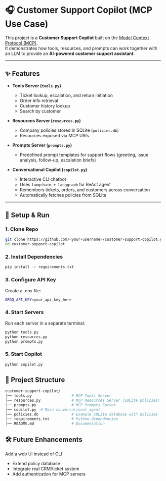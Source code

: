 # 🎧 Customer Support Copilot (MCP Use Case)

This project is a **Customer Support Copilot** built on the [Model Context Protocol (MCP)](https://modelcontextprotocol.io/).  
It demonstrates how tools, resources, and prompts can work together with an LLM to provide an **AI-powered customer support assistant**.

---

## ✨ Features
- **Tools Server (`tools.py`)**
  - Ticket lookup, escalation, and return initiation
  - Order info retrieval
  - Customer history lookup
  - Search by customer

- **Resources Server (`resources.py`)**
  - Company policies stored in SQLite (`policies.db`)
  - Resources exposed via MCP URIs

- **Prompts Server (`prompts.py`)**
  - Predefined prompt templates for support flows (greeting, issue analysis, follow-up, escalation briefs)

- **Conversational Copilot (`copilot.py`)**
  - Interactive CLI chatbot
  - Uses `langchain + langgraph` for ReAct agent
  - Remembers tickets, orders, and customers across conversation
  - Automatically fetches policies from SQLite

---

## 🚀 Setup & Run

### 1. Clone Repo
```bash
git clone https://github.com/<your-username>/customer-support-copilot.git
cd customer-support-copilot
```
### 2. Install Dependencies
```bash
pip install -r requirements.txt
```
### 3. Configure API Key
Create a .env file:
```bash
GROQ_API_KEY=your_api_key_here
```
### 4. Start Servers
Run each server in a separate terminal:
```bash
python tools.py
python resources.py
python prompts.py
```
### 5. Start Copilot
```bash
python copilot.py
```
## 📂 Project Structure
```graphql
customer-support-copilot/
│── tools.py                  # MCP Tools Server
│── resources.py              # MCP Resources Server (SQLite policies)
│── prompts.py                # MCP Prompts Server
│── copilot.py  # Main conversational agent
│── policies.db               # Example SQLite database with policies
│── requirements.txt          # Python dependencies
│── README.md                 # Documentation
```

## 🛠 Future Enhancements
Add a web UI instead of CLI
  - Extend policy database
  - Integrate real CRM/ticket system
  - Add authentication for MCP servers

